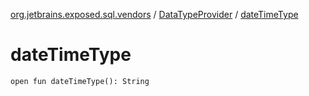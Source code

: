 [org.jetbrains.exposed.sql.vendors](../index.md) / [DataTypeProvider](index.md) / [dateTimeType](.)

# dateTimeType

`open fun dateTimeType(): String`